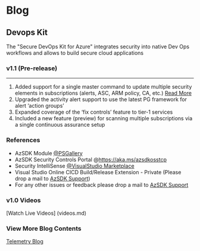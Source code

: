 Blog
=======================================

Devops Kit
-----------
The "Secure DevOps Kit for Azure" integrates security into native Dev Ops workflows and allows to build secure cloud applications

### v1.1 (Pre-release)
-----------
1. Added support for a single master command to update multiple security elements in subscriptions (alerts, ASC, ARM policy, CA, etc.)  [Read More](01-Subscription-Security/Readme.md)
2. Upgraded the activity alert support to use the latest PG framework for alert ‘action groups’
3. Expanded coverage of the ‘fix controls’ feature to tier-1 services
4. Included a new feature (preview) for scanning multiple subscriptions via a single continuous assurance setup 

### References
- AzSDK Module <a href="https://www.powershellgallery.com/packages/AzSDK/" target="_blank">@PSGallery</a>
- AzSDK Security Controls Portal @https://aka.ms/azsdkosstcp
- Security IntelliSense <a href="https://marketplace.visualstudio.com/items?itemName=AzSDKTeam.SecurityIntelliSense-Preview" target="_blank">@VisualStudio Marketplace</a>
- Visual Studio Online CICD Build/Release Extension - Private (Please drop a mail to <a href="mailto:azsdksupext@microsoft.com?subject=Request: Enable AsSDK extension for VSTS">AzSDK Support</a>)
- For any other issues or feedback please drop a mail to <a href="mailto:azsdksupext@microsoft.com" target="_blank">AzSDK Support</a>


### v1.0 Videos 
[Watch Live Videos] (videos.md)

### View More Blog Contents

[Telemetry Blog](blogsContent/TelemetryBlog.md)